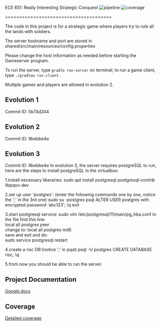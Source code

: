ECE 651:  Really Interesting Strategic Conquest
![pipeline](https://gitlab.oit.duke.edu/ll199/ece651-spr20-g2/badges/master/pipeline.svg)
![coverage](https://gitlab.oit.duke.edu/ll199/ece651-spr20-g2/badges/master/coverage.svg?job=test)

======================================

The code in this project is for a strategic game where players try to rule all the lands with soldiers.

The server hostname and port are stored in shared/src/main/resources/config.properties

Please change the host information as needed before starting the Gameserver program.

To run the server, type `gradle run-server` on terminal; to run a game client, type `./gradlew run-client` .

Multiple games and players are allowed in evolution 2.

## Evolution 1
Commit ID: 5b74d244

## Evolution 2
Commit ID: 9bebbe4e

## Evolution 3
Commit ID: 9bebbe4e
In evolution 3, the server requires postgreSQL to run, here are the steps to install postgreSQL in the virtualbox:

1.install necessary liberaries:  sudo apt install postgresql postgresql-contrib libpqxx-dev

2.set up user 'postgres': (enter the following commands one by one, notice the ';' in the 3rd one)
  sudo su -postgres
  psql
  ALTER USER postgres with encrypted password 'abc123';
  \q
  exit

3.start postgresql service:  sudo vim /etc/postgresql/11/main/pg_hba.conf  In the file find this line:  
  local  all  postgres  peer  
  change to:  local  all  postgres  md5  
  save and exit and do:  
  sudo service postgresql restart

4.create a risc DB:(notice ';' in pqsl)
  psql -U postgres
  CREATE DATABASE risc;
  \q

5.from now you should be able to run the server.


## Project Documentation
[Google docs](https://drive.google.com/drive/folders/1HKee59YFFU2iZOK2iDAKOgeY09z0fdPw?usp=sharing)

## Coverage
[Detailed coverage](https://ll199.pages.oit.duke.edu/ece651-spr20-g2/dashboard.html)
